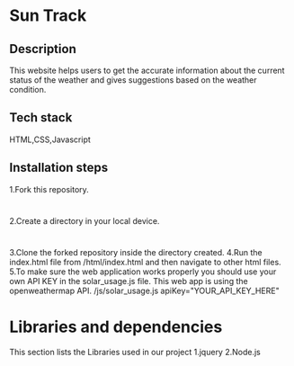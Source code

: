 # Sun Track
## Description
This website helps users to get the accurate information about the current status of the weather and gives suggestions based on the weather condition.
## Tech stack
HTML,CSS,Javascript
## Installation steps
1.Fork this repository.
#
2.Create a directory in your local device.
#
3.Clone the forked repository inside the directory created.
4.Run the index.html file from /html/index.html and then navigate to other html files.
5.To make sure the web application works properly you should use your own API KEY in the solar_usage.js file. This web app is using the openweathermap API.
/js/solar_usage.js
apiKey="YOUR_API_KEY_HERE"
# Libraries and dependencies
This section lists the Libraries used in our project
1.jquery
2.Node.js

